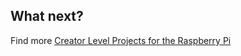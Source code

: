 ## What next?

Find more [Creator Level Projects for the Raspberry Pi](https://projects.raspberrypi.org/en/projects?hardware%5B%5D=raspberry-pi&curriculum%5B%5D=%201)

